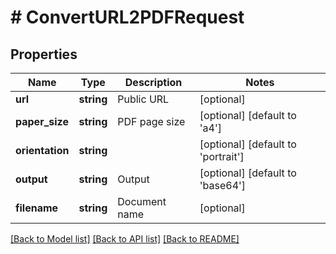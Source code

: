 # # ConvertURL2PDFRequest

## Properties

Name | Type | Description | Notes
------------ | ------------- | ------------- | -------------
**url** | **string** | Public URL | [optional]
**paper_size** | **string** | PDF page size | [optional] [default to 'a4']
**orientation** | **string** |  | [optional] [default to 'portrait']
**output** | **string** | Output | [optional] [default to 'base64']
**filename** | **string** | Document name | [optional]

[[Back to Model list]](../../README.md#models) [[Back to API list]](../../README.md#endpoints) [[Back to README]](../../README.md)
